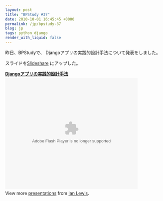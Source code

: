 ```yaml
---
layout: post
title: "BPStudy #37"
date: 2010-10-01 16:45:45 +0000
permalink: /jp/bpstudy-37
blog: jp
tags: python django
render_with_liquid: false
---
```


<p>昨日、BPStudyで、 Djangoアプリの実践的設計手法について発表をしました。</p>

<p>スライドを<a href="http://www.slideshare.net/">Slideshare</a> にアップした。</p>

<div style="width:425px" id="__ss_5324101"><strong style="display:block;margin:12px 0 4px"><a href="http://www.slideshare.net/IanMLewis/django-5324101" title="Djangoアプリの実践的設計手法">Djangoアプリの実践的設計手法</a></strong><object id="__sse5324101" width="425" height="355"><param name="movie" value="http://static.slidesharecdn.com/swf/ssplayer2.swf?doc=bpstudy37djangojanightshort-100930092825-phpapp02&stripped_title=django-5324101&userName=IanMLewis" /><param name="allowFullScreen" value="true"/><param name="allowScriptAccess" value="always"/><embed name="__sse5324101" src="http://static.slidesharecdn.com/swf/ssplayer2.swf?doc=bpstudy37djangojanightshort-100930092825-phpapp02&stripped_title=django-5324101&userName=IanMLewis" type="application/x-shockwave-flash" allowscriptaccess="always" allowfullscreen="true" width="425" height="355"></embed></object><div style="padding:5px 0 12px">View more <a href="http://www.slideshare.net/">presentations</a> from <a href="http://www.slideshare.net/IanMLewis">Ian Lewis</a>.</div></div>
